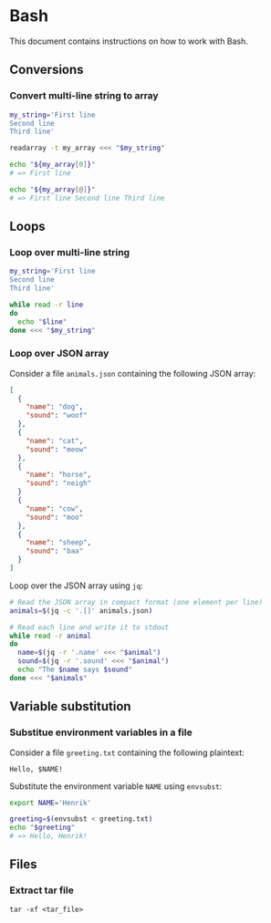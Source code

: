 # Bash

This document contains instructions on how to work with Bash.

## Conversions

### Convert multi-line string to array

```bash
my_string='First line
Second line
Third line'

readarray -t my_array <<< "$my_string"

echo "${my_array[0]}"
# => First line

echo "${my_array[@]}"
# => First line Second line Third line
```

## Loops

### Loop over multi-line string

```bash
my_string='First line
Second line
Third line'

while read -r line
do
  echo "$line"
done <<< "$my_string"
```

### Loop over JSON array

Consider a file `animals.json` containing the following JSON array:

```json
[
  {
    "name": "dog",
    "sound": "woof"
  },
  {
    "name": "cat",
    "sound": "meow"
  },
  {
    "name": "horse",
    "sound": "neigh"
  }
  {
    "name": "cow",
    "sound": "moo"
  },
  {
    "name": "sheep",
    "sound": "baa"
  }
]
```

Loop over the JSON array using `jq`:

```bash
# Read the JSON array in compact format (one element per line)
animals=$(jq -c '.[]' animals.json)

# Read each line and write it to stdout
while read -r animal
do
  name=$(jq -r '.name' <<< "$animal")
  sound=$(jq -r '.sound' <<< "$animal")
  echo "The $name says $sound"
done <<< "$animals"
```

## Variable substitution

### Substitue environment variables in a file

Consider a file `greeting.txt` containing the following plaintext:

```text
Hello, $NAME!
```

Substitute the environment variable `NAME` using `envsubst`:

```bash
export NAME='Henrik'

greeting=$(envsubst < greeting.txt)
echo "$greeting"
# => Hello, Henrik!
```

## Files

### Extract tar file

```console
tar -xf <tar_file>
```
